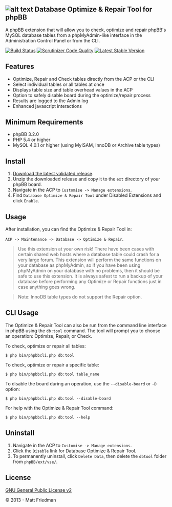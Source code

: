 ## ![alt text](http://vsephpbb.github.io/logo/database_check_1.png "DB Tool") Database Optimize & Repair Tool for phpBB

A phpBB extension that will allow you to check, optimize and repair phpBB's MySQL database tables from a phpMyAdmin-like interface in the Administration Control Panel or from the CLI.

[![Build Status](https://travis-ci.org/VSEphpbb/dbtool.svg)](https://travis-ci.org/VSEphpbb/dbtool)
[![Scrutinizer Code Quality](https://scrutinizer-ci.com/g/VSEphpbb/dbtool/badges/quality-score.png?b=master)](https://scrutinizer-ci.com/g/VSEphpbb/dbtool/?branch=master)
[![Latest Stable Version](https://poser.pugx.org/vse/dbtool/v/stable)](https://www.phpbb.com/customise/db/extension/database_optimize_and_repair_tool/)

## Features
* Optimize, Repair and Check tables directly from the ACP or the CLI
* Select individual tables or all tables at once
* Displays table size and table overhead values in the ACP
* Option to safely disable board during the optimize/repair process
* Results are logged to the Admin log
* Enhanced javascript interactions

## Minimum Requirements
* phpBB 3.2.0
* PHP 5.4 or higher
* MySQL 4.0.1 or higher (using MyISAM, InnoDB or Archive table types)

## Install
1. [Download the latest validated release](https://www.phpbb.com/customise/db/extension/database_optimize_and_repair_tool/).
2. Unzip the downloaded release and copy it to the `ext` directory of your phpBB board.
3. Navigate in the ACP to `Customise -> Manage extensions`.
4. Find `Database Optimize & Repair Tool` under Disabled Extensions and click `Enable`.

## Usage
After installation, you can find the Optimize & Repair Tool in:

`ACP -> Maintenance -> Database -> Optimize & Repair`.

> Use this extension at your own risk! There have been cases with certain shared web hosts where a database table could crash for a very large forum. This extension will perform the same functions on your database as phpMyAdmin, so if you have been using phpMyAdmin on your database with no problems, then it should be safe to use this extension. It is always safest to run a backup of your database before performing any Optimize or Repair functions just in case anything goes wrong.

> Note: InnoDB table types do not support the Repair option.

## CLI Usage
The Optimize & Repair Tool can also be run from the command line interface in 
phpBB using the `db:tool` command. The tool will prompt you to choose an operation:
Optimize, Repair, or Check.

To check, optimize or repair all tables:

`$ php bin/phpbbcli.php db:tool`

To check, optimize or repair a specific table:

`$ php bin/phpbbcli.php db:tool table_name`

To disable the board during an operation, use the `--disable-board` or `-D` option:

`$ php bin/phpbbcli.php db:tool --disable-board`

For help with the Optimize & Repair Tool command:

`$ php bin/phpbbcli.php db:tool --help`

## Uninstall
1. Navigate in the ACP to `Customise -> Manage extensions`.
2. Click the `Disable` link for Database Optimize & Repair Tool.
3. To permanently uninstall, click `Delete Data`, then delete the `dbtool` folder from `phpBB/ext/vse/`.

## License
[GNU General Public License v2](http://opensource.org/licenses/GPL-2.0)

© 2013 - Matt Friedman
